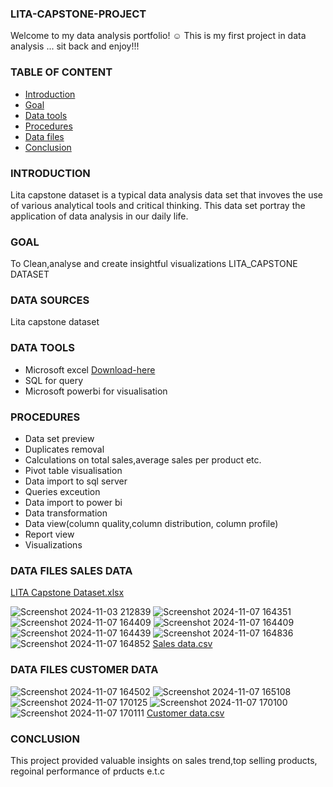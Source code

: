 ### LITA-CAPSTONE-PROJECT
Welcome to my data analysis portfolio! ☺ 
This is my first project in data analysis ...
sit back and enjoy!!!

### TABLE OF CONTENT
- [Introduction](Introduction)
- [Goal](Goal)
- [Data tools](Data-tools)
- [Procedures](Procedures)
- [Data files](Data-files)
- [Conclusion](Conclusion)

### INTRODUCTION

Lita capstone dataset is a typical data analysis data set that invoves the use of various analytical tools and critical thinking.
This data set portray the application of data analysis in our daily life.

### GOAL
To Clean,analyse and create insightful visualizations LITA_CAPSTONE DATASET

### DATA SOURCES
Lita capstone dataset

### DATA TOOLS
- Microsoft excel [Download-here](https://www.microsoft.com)
- SQL for query
- Microsoft powerbi for visualisation

### PROCEDURES
- Data set preview
- Duplicates  removal
- Calculations on total sales,average sales per product etc. 
- Pivot table visualisation
- Data import to sql server
- Queries exceution
- Data import to power bi
- Data transformation
- Data view(column quality,column distribution, column profile)
- Report view
- Visualizations

### DATA FILES SALES DATA
[LITA Capstone Dataset.xlsx](https://github.com/user-attachments/files/17669191/LITA.Capstone.Dataset.xlsx)


![Screenshot 2024-11-03 212839](https://github.com/user-attachments/assets/4ff093d3-9c5d-4919-898a-db427138a740)
![Screenshot 2024-11-07 164351](https://github.com/user-attachments/assets/da95f891-bb82-4c14-a420-1a4ce3b9537b)
![Screenshot 2024-11-07 164409](https://github.com/user-attachments/assets/67285c24-45a2-4f05-adf0-13ef19d5688f)
![Screenshot 2024-11-07 164409](https://github.com/user-attachments/assets/0c759594-50eb-4028-849e-7e216531184a)
![Screenshot 2024-11-07 164439](https://github.com/user-attachments/assets/69a0f743-cced-4bed-bb12-49a59a3a3d80)
![Screenshot 2024-11-07 164836](https://github.com/user-attachments/assets/cc6880fb-8d95-4fbb-9fca-bd448bdc319f)
![Screenshot 2024-11-07 164852](https://github.com/user-attachments/assets/846c1c22-59c2-48c2-883c-08f36a67083f)
[Sales data.csv](https://github.com/user-attachments/files/17669054/Sales.data.csv)

### DATA FILES CUSTOMER DATA
![Screenshot 2024-11-07 164502](https://github.com/user-attachments/assets/eb0d997c-bdbf-41fe-a72d-8b49e511b87e)
![Screenshot 2024-11-07 165108](https://github.com/user-attachments/assets/f13416f4-45de-4435-9cc4-2c46a3426f59)
![Screenshot 2024-11-07 170125](https://github.com/user-attachments/assets/16a61672-2a0f-44c5-9d33-756adcc3f728)
![Screenshot 2024-11-07 170100](https://github.com/user-attachments/assets/4c783112-0cfd-4d55-b2db-6b5f6aeb7c48)
![Screenshot 2024-11-07 170111](https://github.com/user-attachments/assets/28d79408-20c8-43e1-bbca-859e0d41dc5e)
[Customer data.csv](https://github.com/user-attachments/files/17669129/Customer.data.csv)

### CONCLUSION
This project provided valuable insights on sales trend,top selling products, regoinal performance of prducts e.t.c
